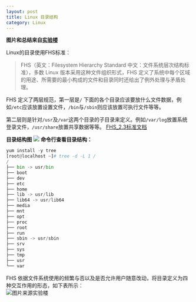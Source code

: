 ```yaml
---
layout: post
title: Linux 目录结构
category: Linux
---
```


**图片和总结来自[实验楼](https://www.shiyanlou.com/courses/1/labs/59/document)**

Linux的目录使用FHS标准：
> FHS（英文：Filesystem Hierarchy Standard 中文：文件系统层次结构标准），多数 Linux 版本采用这种文件组织形式，FHS 定义了系统中每个区域的用途、所需要的最小构成的文件和目录同时还给出了例外处理与矛盾处理。

FHS 定义了两层规范，第一层是`/` 下面的各个目录应该要放什么文件数据，例如`/etc`应该放置设置文件，`/bin`与`/sbin`则应该放置可执行文件等等。

第二层则是针对`/usr`及`/var`这两个目录的子目录来定义。例如`/var/log`放置系统登录文件，`/usr/share`放置共享数据等等。
[FHS_2.3标准文档](http://refspecs.linuxfoundation.org/FHS_2.3/fhs-2.3.pdf)

**目录结构图**
![](http://oon3ys1qt.bkt.clouddn.com/Linux_Content_tree.png)
**命令行查看目录结构：**
```python
yum install -y tree
[root@localhost ~]# tree -d -L 1 /
/
├── bin -> usr/bin
├── boot
├── dev
├── etc
├── home
├── lib -> usr/lib
├── lib64 -> usr/lib64
├── media
├── mnt
├── opt
├── proc
├── root
├── run
├── sbin -> usr/sbin
├── srv
├── sys
├── tmp
├── usr
└── var
```
FHS 依据文件系统使用的频繁与否以及是否允许用户随意改动，将目录定义为四种交互作用的形态，如下表所示：  
![图片来源实验楼](http://oon3ys1qt.bkt.clouddn.com/wm.png)
